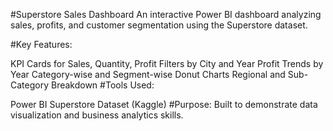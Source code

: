 #Superstore Sales Dashboard An interactive Power BI dashboard analyzing sales, profits, and customer segmentation using the Superstore dataset.

#Key Features:

KPI Cards for Sales, Quantity, Profit
Filters by City and Year
Profit Trends by Year
Category-wise and Segment-wise Donut Charts
Regional and Sub-Category Breakdown
#Tools Used:

Power BI
Superstore Dataset (Kaggle)
#Purpose: Built to demonstrate data visualization and business analytics skills.
